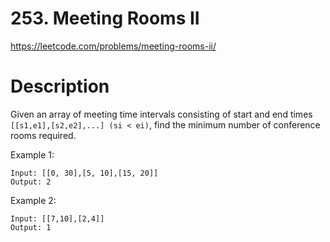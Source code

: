 # 253. Meeting Rooms II

https://leetcode.com/problems/meeting-rooms-ii/

# Description

Given an array of meeting time intervals consisting of start and end times 
`[[s1,e1],[s2,e2],...] (si < ei)`, find the minimum number of conference rooms required.

Example 1:
```
Input: [[0, 30],[5, 10],[15, 20]]
Output: 2
```

Example 2:
```
Input: [[7,10],[2,4]]
Output: 1
```
